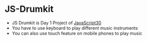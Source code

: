 # JS-Drumkit
- JS Drumkit is Day 1 Project of [JavaScript30](https://javascript30.com)
- You have to use keyboard to play different music instruments
- You can also use touch feature on mobile phones to play music